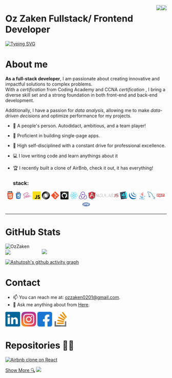 
<img align="right" src="https://visitor-badge.laobi.icu/badge?page_id=OzZaken.OzZaken"><!--* visitor-badge -->
<img align="right" src="https://img.shields.io/badge/version-1.0.0-blue"><!--* Shields.io -->

# Oz Zaken Fullstack/ Frontend Developer <!--* Welcome -->
<!-- HTML -->
<!-- <a href="https://git.io/typing-svg"><img src="https://readme-typing-svg.demolab.com?font=Fira+Code&weight=500&size=26&duration=4965&pause=508&color=1673FB&width=450&lines=Welcome+to+my+GitHub+profile!+;Excited+to+share+my+repos;HTML5%2C+CSS%2C+SASS+%2C+Javascript++ES6%2C+Typescript...;+JSON%2C+XML%2C+Node.Js%2C+express;Anguler%2C+Vue+React;Rest+API%2C+mongoDB+mySQL+;PWA%2C+ORM%2C;Bootstrap%2C+JQuery%2C" alt="Typing SVG" /></a> -->
<!-- Markdown -->
[![Typing SVG](https://readme-typing-svg.demolab.com?font=Fira+Code&weight=500&size=26&duration=4965&pause=508&color=1673FB&width=450&lines=Welcome+to+my+GitHub+profile!+;Excited+to+share+my+repos;HTML5%2C+CSS%2C+SASS+%2C+Javascript++ES6%2C+Typescript...;+JSON%2C+XML%2C+Node.Js%2C+express;Anguler%2C+Vue+React;Rest+API%2C+mongoDB+mySQL+;PWA%2C+ORM%2C;Bootstrap%2C+JQuery%2C)](https://git.io/typing-svg)


# About me <!--* About -->
<strong>As a full-stack developer</strong>, I am passionate about creating innovative and impactful solutions to complex problems.<br/>
With a <em>certification</em> from Coding Academy and CCNA <em>certification</em> ,
I bring a diverse skill set and a strong foundation in both front-end and back-end development.

Additionally, I have a passion for <em>data analysis</em>, allowing me to make <em>data-driven decisions</em> and optimize performance for my projects.
- 🧲 A people's person. Autodidact, ambitious, and a team player!
- 🌴 Proficient in building single-page apps.
- 🎯 High self-disciplined with a constant drive for professional excellence.
- 💻 I love writing code and learn anythings about it
- 🏆 I recently built a clone of AirBnb, check it out, it has everything!
  
  ### stack:
<div align="center">
  <code><img title="HTML5" height="25" src="images/html5.svg"></code>
  <code><img title="CSS" height="25" src="images/css.svg"></code>
  <code><img title="SASS" height="25" src="images/sass.svg"></code>
  <code><img title="Javascript" height="25" src="images/javascript.svg"></code>
  <code><img title="JSON" height="25" src="images/json.svg"></code>
  <code><img title="Git" height="25" src="images/git-original.svg"></code>
  <code><img title="GitHub" height="25" src="images/github.svg"></code>
  <code><img title="React" height="25" src="images/react-original.svg"></code>
  <code><img title="Redux" height="25" src="images/redux.svg"></code>
  <code><img title="AngularJS" height="25" src="images/angularjs.png"></code>
  <code><img title="Visual Studio Code" height="25" src="images/vscode.png"></code>
  <code><img title="JQuery" height="25" src="images/jquery-original.svg"></code>
  <code><img title="Java" height="25" src="images/java-original.svg"></code>
  <code><img title="MySQL" height="25" src="images/mysql.svg"></code>
  <code><img title="npm" height="25" src="images/npm.svg"></code>
  <code><img title="PHP" height="25" src="images/php.svg"></code>
  <hr/>
</div>

# GitHub Stats <!--* statistic -->

<!--* Contributions -->
<!-- [![OzZaken's GitHub Streak](https://github-readme-streak-stats.herokuapp.com/?user=OzZaken&theme=react&border=61dafb&hide_border=true)](https://github.com/denvercoder1/github-readme-streak-stats) -->
<!-- <img src="https://github-readme-stats.vercel.app/api?username=OzZaken&show_icons=true&theme=radical"> -->
<img align="left" width=390 src="https://github-readme-streak-stats.herokuapp.com/?user=OzZaken&theme=react&border=61dafb&hide_border=true" alt="OzZaken" />

<!--* Stats  -->
<!-- [![OzZaken's GitHub Stats](https://github-readme-stats.vercel.app/api?username=OzZaken&show_icons=true&theme=react&border_color=61dafb&hide_border=true)](https://github.com/anuraghazra/github-readme-stats) -->
<img align="right" width=390 src="https://github-readme-stats.vercel.app/api?username=OzZaken&show_icons=true&theme=react&border_color=61dafb&hide_border=true" />

<!--* Most used Languages -->
<img align="center"  width=350 src="https://github-readme-stats.vercel.app/api/top-langs/?username=OzZaken&hide=c%23,powershell,Mathematica,Ruby,Objective-C,Objective-C%2b%2b,Cuda&title_color=61dafb&text_color=ffffff&icon_color=61dafb&bg_color=20232a&langs_count=8&layout=compact&border_color=61dafb&hide_border=true" />
<!-- [![Top Langs](https://github-readme-stats.vercel.app/api/top-langs/?username=OzZaken)](https://github.com/OzZaken/github-readme-stats) -->
<!-- <img align="right" width=350 src="https://github-readme-stats.vercel.app/api/top-langs/?username=OzZaken" alt="OzZaken's Top Languages"> -->

<!--* Contributions Graph-->
[![Ashutosh's github activity graph](https://github-readme-activity-graph.cyclic.app/graph?username=OzZaken&bg_color=05082e&color=ffffff&line=1d629c&point=189168&area=true&hide_border=true)](https://github.com/ashutosh00710/github-readme-activity-graph)

<!-- # Carbon:
<img src="https://carbon.now.sh/?bg=rgba(171, 184, 195, 1)&t=material&wt=none&l=auto&ds=true&dsyoff=20px&dsblur=68px&wc=true&wa=true&pv=56px&ph=56px&ln=false&code=console.log(%22Hello,%20world!%22);"> -->

# Contact <!-- Contact -->
- 📫 You can reach me at: [ozzaken0201@gmail.com](mailto:ozzaken0201@gmail.com).
- 💬 Ask me anything about from [Here](https://github.com/OzZaken/OzZaken/issues).
<!-- Links  -->
[<img src="images/linkedin.svg" alt="LinkedIn icon" height="46">](https://www.linkedin.com/in/oz-zaken-14b081214/) 
[<img src="images/instagram.svg" alt="Instagram icon" height="46">](https://www.instagram.com/oz.zaken/) 
[<img src="images/facebook.svg" alt="Facebook icon" height="46">](https://www.facebook.com/oz.zaken/) 
[<img src="images/stack-overflow.svg" alt="Stack Overflow logo" height="46">](https://stackoverflow.com/users/16631719/oz-zaken) 

# Repositories 👨‍💻<!-- repos -->
<!-- [![Readme Card](https://github-readme-stats.vercel.app/api/pin/?username=OzZaken&repo=airbnb)](https://github.com/OzZaken/airbnb)[![Airbnb clone on React](https://github-readme-stats.vercel.app/api/pin/?username=OzZaken&repo=airbnb)](https://github.com/OzZaken/airbnb) -->
<a href="https://github.com/OzZaken/airbnb">
        <img src="https://github-readme-stats.vercel.app/api/pin/?username=OzZaken&repo=airbnb" alt="Airbnb clone on React">
    </a>

[Show More 🔍](https://github.com/OzZaken?tab=repositories)
<img src="https://source.unsplash.com/random/800x400">
